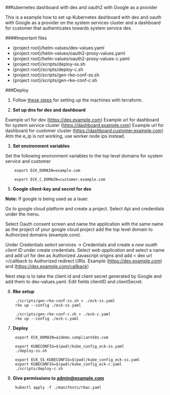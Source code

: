 ##Kubernetes dashboard with dex and oauth2 with Google as a provider

This is a example how to set up Kubernetes dashboard with dex and oauth with Google as a provider on the system services cluster and a dashboard for customer that authenticates towards system service dex.

####Important files
* {project root}/helm-values/dex-values.yaml
* {project root}/helm-values/oauth2-proxy-values.yaml
* {project root}/helm-values/oauth2-proxy-values-c.yaml
* {project root}/scripts/deploy-ss.sh
* {project root}/scripts/deploy-c.sh
* {project root}/scripts/gen-rke-conf-ss.sh
* {project root}/scripts/gen-rke-conf-c.sh

###Deploy

1. Follow [these steps](https://bitbucket.org/elastisys/a1-demo/src/master/terraform/) for setting up the machines with terraform.

2. **Set up dns for dex and dashboard**

Example url for dex (https://dex.example.com)
Example url for dashboard for system service cluster (https://dashboard.example.com)
Example url for dashboard for customer cluster (https://dashboard.customer.example.com)
Atm the e_ip is not working, use worker node ips instead.

3. **Set environment variables**

Set the following environment variables to the top level domains for system service and customer  
                
        export ECK_DOMAIN=example.com

        export ECK_C_DOMAIN=customer.example.com
    
5. **Google client-key and secret for dex**

**Note:** If google is being used as a isuer.

Go to google cloud platform and create a project. Select Api and credentials under the menu.

Select Oauth consent screen and name the application with the same name as the project of your google cloud project add the top level domain to Authorized domains (example.com). 

Under Credentials select services -> Credentials and create a *new ouath client ID* under create credentials. Select *web application* and select a name and add url for dex as  Authorized Javascript origins and add < dex url >/callback to Authorized redirect URIs. Example (https://dex.example.com) and (https://dex.example.com/callback)

Next step is to take the client id and client secret generated by Google and add them to dex-values.yaml. Edit fields clientID and clientSecret.

6. **Rke setup**

        ./scripts/gen-rke-conf-ss.sh > ./eck-ss.yaml
        rke up --config ./eck-ss.yaml

        ./scripts/gen-rke-conf-c.sh > ./eck-c.yaml
        rke up --config ./eck-c.yaml

7. **Deploy**

        export ECK_DOMAIN=a1demo.compliantk8s.com

        export KUBECONFIG=$(pwd)/kube_config_eck-ss.yaml
        ./deploy-ss.sh

        export ECK_SS_KUBECONFIG=$(pwd)/kube_config_eck-ss.yaml
        export KUBECONFIG=$(pwd)/kube_config_eck-c.yaml
        ./scripts/deploy-c.sh    
        
8. **Give permissions to admin@example.com**

        kubectl apply -f ./manifests/rbac.yaml